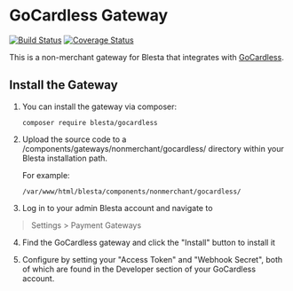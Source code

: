 # GoCardless Gateway

[![Build Status](https://travis-ci.org/blesta/gateway-gocardless.svg?branch=master)](https://travis-ci.org/blesta/gateway-gocardless) [![Coverage Status](https://coveralls.io/repos/github/blesta/gateway-gocardless/badge.svg?branch=master)](https://coveralls.io/github/blesta/gateway-gocardless?branch=master)

This is a non-merchant gateway for Blesta that integrates with [GoCardless](https://gocardless.com/).

## Install the Gateway

1. You can install the gateway via composer:

    ```
    composer require blesta/gocardless
    ```

2. Upload the source code to a /components/gateways/nonmerchant/gocardless/ directory within
your Blesta installation path.

    For example:

    ```
    /var/www/html/blesta/components/nonmerchant/gocardless/
    ```

3. Log in to your admin Blesta account and navigate to
> Settings > Payment Gateways

4. Find the GoCardless gateway and click the "Install" button to install it

5. Configure by setting your "Access Token" and "Webhook Secret", both of which are found in the Developer section of your GoCardless account.
